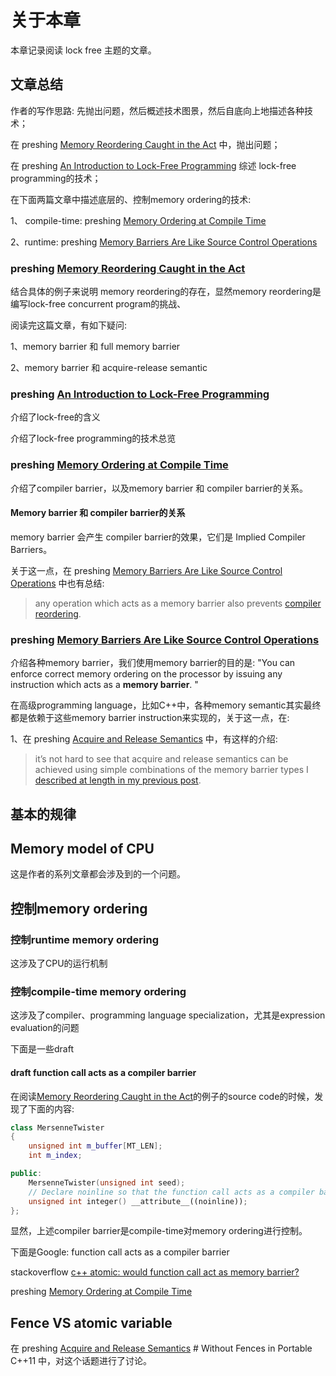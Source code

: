 # 关于本章

本章记录阅读 lock free 主题的文章。

## 文章总结

作者的写作思路: 先抛出问题，然后概述技术图景，然后自底向上地描述各种技术；

在 preshing [Memory Reordering Caught in the Act](https://preshing.com/20120515/memory-reordering-caught-in-the-act/) 中，抛出问题；

在 preshing [An Introduction to Lock-Free Programming](https://preshing.com/20120612/an-introduction-to-lock-free-programming/) 综述 lock-free programming的技术；

在下面两篇文章中描述底层的、控制memory ordering的技术:

1、 compile-time: preshing [Memory Ordering at Compile Time](https://preshing.com/20120625/memory-ordering-at-compile-time/)

2、runtime: preshing [Memory Barriers Are Like Source Control Operations](https://preshing.com/20120710/memory-barriers-are-like-source-control-operations/)



### preshing [Memory Reordering Caught in the Act](https://preshing.com/20120515/memory-reordering-caught-in-the-act/)

结合具体的例子来说明 memory reordering的存在，显然memory reordering是编写lock-free concurrent program的挑战、

阅读完这篇文章，有如下疑问:

1、memory barrier 和 full memory barrier

2、memory barrier 和 acquire-release semantic

### preshing [An Introduction to Lock-Free Programming](https://preshing.com/20120612/an-introduction-to-lock-free-programming/)

介绍了lock-free的含义

介绍了lock-free programming的技术总览

### preshing [Memory Ordering at Compile Time](https://preshing.com/20120625/memory-ordering-at-compile-time/)

介绍了compiler barrier，以及memory barrier 和 compiler barrier的关系。

#### Memory barrier 和 compiler barrier的关系

memory barrier 会产生 compiler barrier的效果，它们是 Implied Compiler Barriers。

关于这一点，在 preshing [Memory Barriers Are Like Source Control Operations](https://preshing.com/20120710/memory-barriers-are-like-source-control-operations/) 中也有总结: 

> any operation which acts as a memory barrier also prevents [compiler reordering](http://preshing.com/20120625/memory-ordering-at-compile-time).

### preshing [Memory Barriers Are Like Source Control Operations](https://preshing.com/20120710/memory-barriers-are-like-source-control-operations/)

介绍各种memory barrier，我们使用memory barrier的目的是: "You can enforce correct memory ordering on the processor by issuing any instruction which acts as a **memory barrier**. "

在高级programming language，比如C++中，各种memory semantic其实最终都是依赖于这些memory barrier instruction来实现的，关于这一点，在:

1、在 preshing [Acquire and Release Semantics](https://preshing.com/20120913/acquire-and-release-semantics/) 中，有这样的介绍: 

> it’s not hard to see that acquire and release semantics can be achieved using simple combinations of the memory barrier types I [described at length in my previous post](http://preshing.com/20120710/memory-barriers-are-like-source-control-operations). 



## 基本的规律



## Memory model of CPU

这是作者的系列文章都会涉及到的一个问题。

## 控制memory ordering

### 控制runtime memory ordering

这涉及了CPU的运行机制

### 控制compile-time memory ordering

这涉及了compiler、programming language specialization，尤其是expression evaluation的问题

下面是一些draft

#### draft function call acts as a compiler barrier

在阅读[Memory Reordering Caught in the Act](https://preshing.com/20120515/memory-reordering-caught-in-the-act/)的例子的source code的时候，发现了下面的内容:

```C++
class MersenneTwister
{
    unsigned int m_buffer[MT_LEN];
    int m_index;

public:
    MersenneTwister(unsigned int seed);
    // Declare noinline so that the function call acts as a compiler barrier:
    unsigned int integer() __attribute__((noinline));
};
```

显然，上述compiler barrier是compile-time对memory ordering进行控制。

下面是Google: function call acts as a compiler barrier

stackoverflow [c++ atomic: would function call act as memory barrier?](https://stackoverflow.com/questions/40641904/c-atomic-would-function-call-act-as-memory-barrier)

preshing [Memory Ordering at Compile Time](https://preshing.com/20120625/memory-ordering-at-compile-time/)



## Fence VS atomic variable

在 preshing [Acquire and Release Semantics](https://preshing.com/20120913/acquire-and-release-semantics/) # Without Fences in Portable C++11 中，对这个话题进行了讨论。
